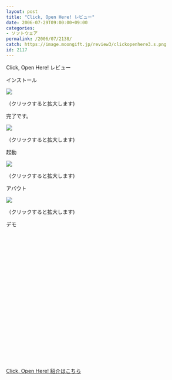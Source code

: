 ```yaml
---
layout: post
title: "Click, Open Here! レビュー"
date: 2006-07-29T09:00:00+09:00
categories:
- ソフトウェア
permalink: /2006/07/2138/
catch: https://image.moongift.jp/review3/clickopenhere3.s.png
id: 2117
---
```

Click, Open Here! レビュー  
<!--more-->

インストール

  

[![](https://image.moongift.jp/review3/clickopenhere1.s.png)](https://image.moongift.jp/review3/clickopenhere1.png)  
  
（クリックすると拡大します)

  

完了です。

  

[![](https://image.moongift.jp/review3/clickopenhere2.s.png)](https://image.moongift.jp/review3/clickopenhere2.png)  
  
（クリックすると拡大します)

  

起動

  

[![](https://image.moongift.jp/review3/clickopenhere3.s.png)](https://image.moongift.jp/review3/clickopenhere3.png)  
  
（クリックすると拡大します)

  

アバウト

  

[![](https://image.moongift.jp/review3/clickopenhere4.s.png)](https://image.moongift.jp/review3/clickopenhere4.png)  
  
（クリックすると拡大します)

  

デモ

  

<object width="425" height="350"><param name="movie" value="http://www.youtube.com/v/21fhDQU85gI">
<embed src="http://www.youtube.com/v/21fhDQU85gI" type="application/x-shockwave-flash" width="600" height="350"></embed></object>

  

[Click, Open Here! 紹介はこちら](http://fw.moongift.jp/intro/i-2129.html)

